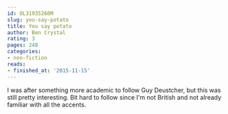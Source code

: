 ```yaml
---
id: OL31935260M
slug: you-say-potato
title: You say potato
author: Ben Crystal
rating: 3
pages: 248
categories:
- non-fiction
reads:
- finished_at: '2015-11-15'
---
```

I was after something more academic to follow Guy Deustcher, but this was still pretty interesting. Bit hard to follow since I'm not British and not already familiar with all the accents.
